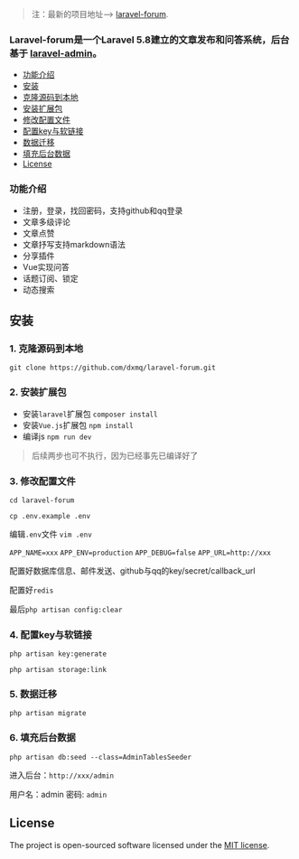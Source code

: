 > 注：最新的项目地址--> [laravel-forum](https://gitee.com/squash/laravel-forum.git). 

### Laravel-forum是一个Laravel 5.8建立的文章发布和问答系统，后台基于 [laravel-admin](https://laravel-admin.org/)。

- [功能介绍](#feature-link)
- [安装](#install-link)
- [克隆源码到本地](#first-link)
- [安装扩展包](#second-link)
- [修改配置文件](#three-link)
- [配置key与软链接](#four-link)
- [数据迁移](#five-link)
- [填充后台数据](#six-link)
- [License](#license-link)


<a name="feature-link">

   ### 功能介绍
   
   - 注册，登录，找回密码，支持github和qq登录
   - 文章多级评论
   - 文章点赞
   - 文章抒写支持markdown语法
   - 分享插件
   - Vue实现问答
   - 话题订阅、锁定
   - 动态搜索
   
<a name="install-link">

## 安装
<a name="first-link">

### 1. 克隆源码到本地

`git clone https://github.com/dxmq/laravel-forum.git`

<a name="second-link">

### 2. 安装扩展包

- 安装`laravel`扩展包 `composer install`
- 安装`Vue.js`扩展包 `npm install`
- 编译js `npm run dev`

> 后续两步也可不执行，因为已经事先已编译好了

<a name="three-link">

### 3. 修改配置文件

`cd laravel-forum`

`cp .env.example .env`

编辑`.env`文件 `vim .env`

`APP_NAME=xxx`
`APP_ENV=production`
`APP_DEBUG=false`
`APP_URL=http://xxx`

配置好数据库信息、邮件发送、github与qq的key/secret/callback_url

配置好`redis`

最后`php artisan config:clear`

<a name="four-link">

### 4. 配置key与软链接

`php artisan key:generate`

`php artisan storage:link`

<a name="five-link">

### 5. 数据迁移

`php artisan migrate`

<a name="six-link">

### 6. 填充后台数据

`php artisan db:seed --class=AdminTablesSeeder`

进入后台：`http://xxx/admin`

用户名：admin
密码: `admin`

<a name="license-link">

## License
The project is open-sourced software licensed under the [MIT license](http://opensource.org/licenses/MIT).
